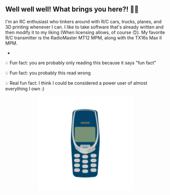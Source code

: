 ## Well well well! What brings you here?! 🙋‍♂️

<!--
**inventor7777/inventor7777** is a ✨ _special_ ✨ repository because its `README.md` (this file) appears on your GitHub profile.


-->I'm an RC enthusiast who tinkers around with R/C cars, trucks, planes, and 3D printing whenever I can. I like to take software that's already written and then modify it to my liking (When licensing allows, of course 🙃). My favorite R/C transmitter is the RadioMaster MT12 MPM, along with the TX16s Max II MPM.

*

💡 Fun fact: you are probably only reading this because it says "fun fact"

💡 Fun fact: you probably this read wrong

💡 Real fun fact: I think I could be considered a power user of almost everything I own :)

<div align="center">
  <img src="https://github.com/inventor7777/inventor7777/blob/dd0f074ea49bf7fea97dad45abd9ed3d76ceab2c/nokia.gif" alt="Demo" width="300">
</div>

